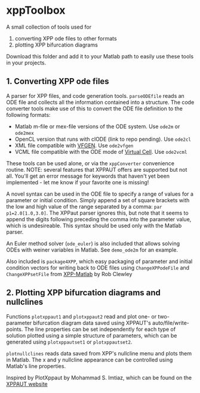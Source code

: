 # xppToolbox

A small collection of tools used for

1. converting XPP ode files to other formats
2. plotting XPP bifurcation diagrams

Download this folder and add it to your Matlab path to easily use these tools in your projects.

## 1. Converting XPP ode files

A parser for XPP files, and code generation tools. `parseODEfile` reads an ODE file and collects all the information contained into a structure. The code converter tools make use of this to convert the ODE file definition to the following formats:

* Matlab m-file or mex-file versions of the ODE system. Use `ode2m` or `ode2mex`
* OpenCL version that runs with clODE (link to repo pending). Use `ode2cl`
* XML file compatible with [VFGEN](http://www.warrenweckesser.net/vfgen/). Use `ode2vfgen`
* VCML file compatible with the ODE mode of [Virtual Cell](http://vcell.org/). Use `ode2vcml`

These tools can be used alone, or via the `xppConverter` convenience routine. NOTE: several features that XPPAUT offers are supported but not all. You'll get an error message for keywords that haven't yet been implemented - let me know if your favorite one is missing!

A novel syntax can be used in the ODE file to specify a range of values for a parameter or initial condition. Simply append a set of square brackets with the low and high value of the range separated by a comma: `par p1=2.0[1.0,3.0]`. The XPPaut parser ignores this, but note that it seems to append the digits following preceding the comma into the parameter value, which is undesireable. This syntax should be used only with the Matlab parser.

An Euler method solver (`ode_euler`) is also included that allows solving ODEs with weiner variables in Matlab. See `demo_ode2m` for an example.

Also included is `package4XPP`, which easy packaging of parameter and initial condition vectors for writing back to ODE files using `ChangeXPPodeFile` and `ChangeXPPsetFile` from [XPP-Matlab](http://www2.gsu.edu/~matrhc/XPP-Matlab.html) by Rob Clewley

## 2. Plotting XPP bifurcation diagrams and nullclines

Functions `plotxppaut1` and `plotxppaut2` read and plot one- or two-parameter bifurcation diagram data saved using XPPAUT's auto/file/write-points. The line properties can be set independently for each type of solution plotted using a simple structure of parameters, which can be generated using `plotxppautset1` or `plotxppautset2`.

`plotnullclines` reads data saved from XPP's nullcline menu and plots them in Matlab. The x and y nullcline appearance can be controlled using Matlab's line properties.

Inspired by PlotXppaut by Mohammad S. Imtiaz, which can be found on the [XPPAUT website](http://www.math.pitt.edu/~bard/xpp/xpp.html)
